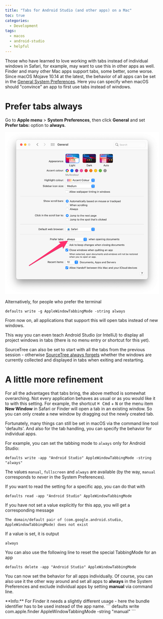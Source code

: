 ```yaml
---
title: "Tabs for Android Studio (and other apps) on a Mac" 
toc: true
categories:
  - Development
tags:
  - macos
  - android-studio
  - helpful
---
```


Those who have learned to love working with tabs instead of individual windows in Safari, for example, may want to use this in other apps as well. Finder and many other Mac apps support tabs, some better, some worse. Since macOS Mojave 10.14 at the latest, the behavior of all apps can be set in the [General System Preferences](https://support.apple.com/en-nz/guide/mac-help/mchla4695cce). Here you can specify when macOS should "convince" an app to first use tabs instead of windows.

# Prefer tabs always

Go to **Apple menu**  > **System Preferences**, then click **General** and set **Prefer tabs:** option to **always**. 

![Screenshot of macOS General System Preferences](../../assets/images/2021/2021-10-31-macos-system-preferences-general.png)

Alternatively, for people who prefer the terminal

```
defaults write -g AppleWindowTabbingMode -string always
```

From now on, all applications that support this will open tabs instead of new windows.

This way you can even teach Android Studio (or IntelliJ) to display all project windows in tabs (there is no menu entry or shortcut for this yet).

SourceTree can also be set to start with all the tabs from the previous session - otherwise [SourceTree always forgets](https://community.atlassian.com/t5/Sourcetree-questions/How-to-Start-SourceTree-for-Mac-with-Tabbed-Windows/qaq-p/627191) whether the windows are currently collected and displayed in tabs when exiting and restarting.

# A little more refinement

For all the advantages that tabs bring, the above method is somewhat overarching. Not every application behaves as usual or as you would like it to with this setting. For example, the shortcut <kbd>⌘ Cmd</kbd> + <kbd>N</kbd> or the menu item **New Window** in Safari or Finder will open a tab in an existing window. So you can only create a new window by dragging out the newly created tab.

Fortunately, many things can still be set in macOS via the command line tool 'defaults'. And also for the tab handling, you can specify the behavior for individual apps.

For example, you can set the tabbing mode to `always` only for Android Studio:

```
defaults write -app "Android Studio" AppleWindowTabbingMode -string "always"
```

The values `manual`, `fullscreen` and `always` are available (by the way, `manual` corresponds to *never* in the System Preferences).

If you want to read the setting for a specific app, you can do that with

```
defaults read -app "Android Studio" AppleWindowTabbingMode
```

If you have not set a value explicitly for this app, you will get a corresponding message

```
The domain/default pair of (com.google.android.studio, AppleWindowTabbingMode) does not exist
```

If a value is set, it is output

```
always
```

You can also use the following line to reset the special TabbingMode for an app

```
defaults delete -app "Android Studio" AppleWindowTabbingMode
```

You can now set the behavior for all apps individually. Of course, you can also use it the other way around and set all apps to **always** in the System Preferences and exclude individual apps by setting **manual** via command line.

<div class="notice--info" markdown="1">
**Info:** For Finder it needs a slightly different usage - here the bundle identifier has to be used instead of the app name.
```
defaults write com.apple.finder AppleWindowTabbingMode -string "manual"
```
</div>
